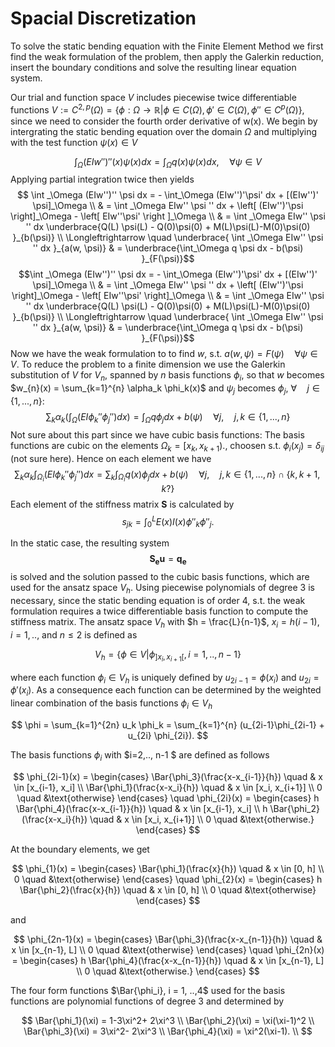 # Spacial Discretization
To solve the static bending equation with the Finite Element Method we first find the weak formulation of the problem, then apply the Galerkin reduction, insert the boundary conditions and solve the resulting linear equation system.

Our trial and function space $V$ includes piecewise twice differentiable functions $V:=C^{2,p}(\Omega) = \{\phi:\Omega\to\mathbb{R}|\phi\in C(\Omega), \phi'\in C(\Omega), \phi''\in C^p(\Omega)\}$, since we need to consider the fourth order derivative of w(x). We begin by intergrating the static bending equation over the domain $\Omega$ and multiplying with the test function $\psi(x)\in V$

$$    \int _\Omega (EIw'')''(x) \psi (x) dx = \int _\Omega q(x) \psi (x) dx, \quad \forall \psi \in V$$
Applying partial integration twice then yields
$$   \int _\Omega (EIw'')'' \psi dx = - \int_\Omega (EIw'')'\psi' dx + [(EIw'')' \psi]_\Omega \\
      & = \int _\Omega EIw'' \psi '' dx + \left[ (EIw'')'\psi \right]_\Omega - \left[ EIw''\psi' \right ]_\Omega \\
         & = \int _\Omega EIw'' \psi '' dx  \underbrace{Q(L) \psi(L) - Q(0)\psi(0) + M(L)\psi(L)-M(0)\psi(0) }_{b(\psi)} \\
            \Longleftrightarrow \quad \underbrace{ \int _\Omega EIw'' \psi '' dx }_{a(w, \psi)}  & =  \underbrace{\int_\Omega q \psi dx - b(\psi) }_{F(\psi)}$$
   $$\int _\Omega (EIw'')'' \psi dx = - \int_\Omega (EIw'')'\psi' dx + [(EIw'')' \psi]_\Omega \\
   & = \int _\Omega EIw'' \psi '' dx + \left[ (EIw'')'\psi \right]_\Omega - \left[ EIw''\psi' \right]_\Omega \\
   & = \int _\Omega EIw'' \psi '' dx  \underbrace{Q(L) \psi(L) - Q(0)\psi(0) + M(L)\psi(L)-M(0)\psi(0) }_{b(\psi)} \\
   \Longleftrightarrow \quad \underbrace{ \int _\Omega EIw'' \psi '' dx }_{a(w, \psi)}  & =  \underbrace{\int_\Omega q \psi dx - b(\psi) }_{F(\psi)}$$
Now we have the weak formulation to to find $w$, s.t. $a(w, \psi) = F(\psi) \quad \forall \psi \in V$.
To reduce the problem to a finite dimension we use the Galerkin substitution of $V$ for $V_n$, spanned by $n$ basis functions $\phi_i$, so that $w$ becomes $w_{n}(x) = \sum_{k=1}^{n} \alpha_k \phi_k(x)$ and $\psi_j$ becomes $\phi_j$, $\forall \quad j \in \{1, ..., n \}$:
    $$\sum_k \alpha_k \left( \int_{\Omega} ( EI\phi_k'' \phi_j'') dx \right) = \int_{\Omega} q  \phi_j dx + b(\psi) \quad \forall j, \quad j, k \in \{1, ..., n\}$$
Not sure about this part since we have cubic basis functions: 
The basis functions are cubic on the elements $\Omega_k = [x_k, x_{k+1})$., choosen s.t. $\phi_i(x_j) = \delta_{ij}$ (not sure here). Hence on each element we have
    $$\sum_k \alpha_k \int_{\Omega_{i}} ( EI\phi_k'' \phi_j'') dx  = \sum_k \int_{\Omega_{i}} q(x) \phi_j dx + b(\psi) \quad \forall j, \quad j, k \in \{1, ..., n\} \cap \{k, k+1, k?\}$$
Each element of the stiffness matrix $\mathbf{S}$ is calculated by
    $$s_{jk} = \int_{0}^L E(x)I(x)\phi''_{k}\phi''_{j}.$$

In the static case, the resulting system 
    $$\mathbf{S_e} \mathbf{u} =  \mathbf{q_e}$$
is solved and the solution passed to the cubic basis functions, which are used for the ansatz space $V_h$. Using piecewise polynomials of degree 3 is necessary, since the static bending equation is of order 4, s.t. the weak formulation requires a twice differentiable basis function to compute the stiffness matrix. 
The ansatz space $V_h$ with $h = \frac{L}{n-1}$, $x_i= h(i-1), i= 1, ..,$ and $n\leq 2$ is defined as

$$
    V_h =\{ \phi \in V | \phi_{]x_i, x_{i+1}[} , i= 1, .., n-1\}
$$

where each function $\phi_i \in V_h$ is uniquely defined by $u_{2i-1} = \phi(x_i)$ and $u_{2i} = \phi'(x_i)$. As a consequence each function can be determined by the weighted linear combination of the basis functions  $\phi_i \in V_h$ 

$$
    \phi = \sum_{k=1}^{2n} u_k \phi_k = \sum_{k=1}^{n} (u_{2i-1}\phi_{2i-1} + u_{2i} \phi_{2i}).
$$

The basis functions $\phi_i$ with $i=2,.., n-1 $ are defined as follows

$$
    \phi_{2i-1}(x) = \begin{cases} 
    \Bar{\phi_3}(\frac{x-x_{i-1}}{h})  \quad & x \in [x_{i-1}, x_i] \\
    \Bar{\phi_1}(\frac{x-x_i}{h}) \quad & x \in [x_i, x_{i+1}] \\
    0 \quad  &\text{otherwise}
    \end{cases}
    \quad
    \phi_{2i}(x) = \begin{cases} 
    h \Bar{\phi_4}(\frac{x-x_{i-1}}{h})  \quad & x \in [x_{i-1}, x_i] \\
    h \Bar{\phi_2}(\frac{x-x_i}{h}) \quad & x \in [x_i, x_{i+1}] \\
    0 \quad  &\text{otherwise.}
    \end{cases}
$$

At the boundary elements, we get

$$
    \phi_{1}(x) = \begin{cases} 
    \Bar{\phi_1}(\frac{x}{h})  \quad & x \in [0, h] \\
    0 \quad  &\text{otherwise}
    \end{cases}
    \quad
    \phi_{2}(x) = \begin{cases} 
    h \Bar{\phi_2}(\frac{x}{h})  \quad & x \in [0, h] \\
    0 \quad  &\text{otherwise}
    \end{cases}
$$

and 

$$
    \phi_{2n-1}(x) = \begin{cases} 
    \Bar{\phi_3}(\frac{x-x_{n-1}}{h})  \quad & x \in [x_{n-1}, L] \\
    0 \quad  &\text{otherwise}
    \end{cases}
    \quad
    \phi_{2n}(x) = \begin{cases} 
    h \Bar{\phi_4}(\frac{x-x_{n-1}}{h})  \quad & x \in [x_{n-1}, L] \\
    0 \quad  &\text{otherwise.}
    \end{cases}
$$

The four form functions $\Bar{\phi_i}, i = 1, ..,4$ used for the  basis functions are polynomial functions of degree 3 and determined by 

$$
    \Bar{\phi_1}(\xi) = 1-3\xi^2+ 2\xi^3 \\
    \Bar{\phi_2}(\xi) = \xi(\xi-1)^2 \\
    \Bar{\phi_3}(\xi) = 3\xi^2- 2\xi^3 \\
    \Bar{\phi_4}(\xi) = \xi^2(\xi-1). \\
$$

